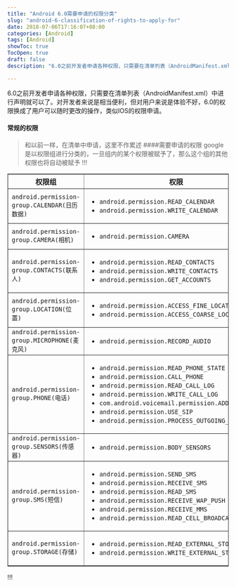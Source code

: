 ```yaml
---
title: "Android 6.0需要申请的权限分类"
slug: "android-6-classification-of-rights-to-apply-for"
date: 2018-07-06T17:16:07+08:00
categories: [Android]
tags: [Android]
showToc: true
TocOpen: true
draft: false
description: "6.0之前开发者申请各种权限，只需要在清单列表（AndroidManifest.xml）中进行声明就可以了。对开发者来说是相当便利，但对用户"

---
```

                
6.0之前开发者申请各种权限，只需要在清单列表（AndroidManifest.xml）中进行声明就可以了。对开发者来说是相当便利，但对用户来说是体验不好，6.0的权限换成了用户可以随时更改的操作，类似IOS的权限申请。
#### 常规的权限
>和以前一样，在清单中申请，这里不作累述
####需要申请的权限
google是以权限组进行分类的，一旦组内的某个权限被赋予了，那么这个组的其他权限也将自动被赋予
!!!
<table border="1" cellpadding="2" cellspacing="0">
<tbody>
<tr>
<th scope="col">权限组</th>
<th scope="col">权限</th>
</tr>
<tr>
<td>
<code>android.permission-group.CALENDAR(日历数据)</code></td>
<td>
<ul>
<li><code>android.permission.READ_CALENDAR</code></li><li><code>android.permission.WRITE_CALENDAR</code></li></ul>
</td>
</tr>
<tr>
<td>
<code>android.permission-group.CAMERA(相机)</code></td>
<td>
<ul>
<li><code>android.permission.CAMERA</code></li></ul>
</td>
</tr>
<tr>
<td>
<code>android.permission-group.CONTACTS(联系人)</code></td>
<td>
<ul>
<li><code>android.permission.READ_CONTACTS</code></li><li><code>android.permission.WRITE_CONTACTS</code></li><li><code>android.permission.GET_ACCOUNTS</code></li></ul>
</td>
</tr>
<tr>
<td>
<code>android.permission-group.LOCATION(位置)</code></td>
<td>
<ul>
<li><code>android.permission.ACCESS_FINE_LOCATION</code></li><li><code>android.permission.ACCESS_COARSE_LOCATION</code></li></ul>
</td>
</tr>
<tr>
<td>
<code>android.permission-group.MICROPHONE(麦克风)</code></td>
<td>
<ul>
<li><code>android.permission.RECORD_AUDIO</code></li></ul>
</td>
</tr>
<tr>
<td>
<code>android.permission-group.PHONE(电话)</code></td>
<td>
<ul>
<li><code>android.permission.READ_PHONE_STATE</code></li><li><code>android.permission.CALL_PHONE</code></li><li><code>android.permission.READ_CALL_LOG</code></li><li><code>android.permission.WRITE_CALL_LOG</code></li><li><code>com.android.voicemail.permission.ADD_VOICEMAIL</code></li><li><code>android.permission.USE_SIP</code></li><li><code>android.permission.PROCESS_OUTGOING_CALLS</code></li></ul>
</td>
</tr>
<tr>
<td>
<code>android.permission-group.SENSORS(传感器)</code></td>
<td>
<ul>
<li><code>android.permission.BODY_SENSORS</code></li></ul>
</td>
</tr>
<tr>
<td>
<code>android.permission-group.SMS(短信)</code></td>
<td>
<ul>
<li><code>android.permission.SEND_SMS</code></li><li><code>android.permission.RECEIVE_SMS</code></li><li><code>android.permission.READ_SMS</code></li><li><code>android.permission.RECEIVE_WAP_PUSH</code></li><li><code>android.permission.RECEIVE_MMS</code></li><li><code>android.permission.READ_CELL_BROADCASTS</code></li></ul>
</td>
</tr>
<tr>
<td>
<code>android.permission-group.STORAGE(存储)</code></td>
<td>
<ul>
<li><code>android.permission.READ_EXTERNAL_STORAGE</code></li><li><code>android.permission.WRITE_EXTERNAL_STORAGE</code></li></ul>
</td>
</tr>
</tbody>
</table>
!!!